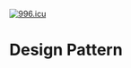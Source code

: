 [![996.icu](https://img.shields.io/badge/link-996.icu-red.svg)](https://996.icu)

# Design Pattern


